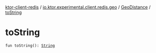 [ktor-client-redis](../../index.md) / [io.ktor.experimental.client.redis.geo](../index.md) / [GeoDistance](index.md) / [toString](./to-string.md)

# toString

`fun toString(): `[`String`](https://kotlinlang.org/api/latest/jvm/stdlib/kotlin/-string/index.html)